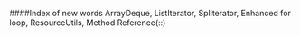 ####Index of new words
ArrayDeque, ListIterator, Spliterator, Enhanced for loop, ResourceUtils, Method Reference(::)